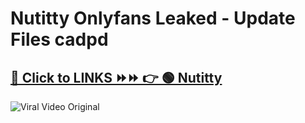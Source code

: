 
 # Nutitty Onlyfans Leaked - Update Files cadpd

## <h2><a href="https://clipsfans.com/Nutitty&ref=git">🔗 Click to LINKS ⏩⏩ 👉 🟢 Nutitty </a></h2>

<a href="https://clipsfans.com/Nutitty&ref=git" rel="nofollow" data-target="animated-image.originalLink"><img src="https://i.ibb.co.com/xMMVF88/686577567.gif" alt="Viral Video Original" style="max-width: 100%; display: inline-block;" data-target="animated-image.originalImage"></a>

